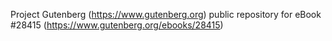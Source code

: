 Project Gutenberg (https://www.gutenberg.org) public repository for eBook #28415 (https://www.gutenberg.org/ebooks/28415)
